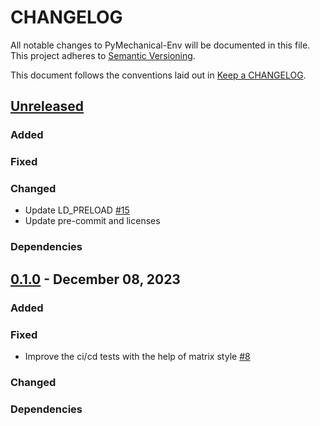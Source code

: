 # CHANGELOG

All notable changes to PyMechanical-Env will be documented in this file. This
project adheres to [Semantic Versioning](https://semver.org/).

This document follows the conventions laid out in [Keep a CHANGELOG](https://keepachangelog.com/en/1.0.0).

## [Unreleased]()

### Added

### Fixed

### Changed
- Update LD_PRELOAD [#15](https://github.com/ansys/pymechanical-env/pull/15)
- Update pre-commit and licenses

### Dependencies

## [0.1.0](https://github.com/ansys/pymechanical-env/releases/tag/v0.1.0) - December 08, 2023

### Added

### Fixed
- Improve the ci/cd tests with the help of matrix style [#8](https://github.com/ansys-internal/pymechanical-env/pull/8)

### Changed

### Dependencies